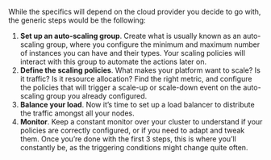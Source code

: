 While the specifics will depend on the cloud provider you decide to go with, the generic steps would be the following:

1. **Set up an auto-scaling group**. Create what is usually known as an auto-scaling group, where you configure the minimum and maximum number of instances you can have and their types. Your scaling policies will interact with this group to automate the actions later on.
2. **Define the scaling policies**. What makes your platform want to scale? Is it traffic? Is it resource allocation? Find the right metric, and configure the policies that will trigger a scale-up or scale-down event on the auto-scaling group you already configured.
3. **Balance your load**. Now it’s time to set up a load balancer to distribute the traffic amongst all your nodes. 
4. **Monitor**. Keep a constant monitor over your cluster to understand if your policies are correctly configured, or if you need to adapt and tweak them. Once you’re done with the first 3 steps, this is where you’ll constantly be, as the triggering conditions might change quite often.
